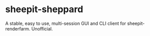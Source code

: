 # sheepit-sheppard
A stable, easy to use, multi-session GUI and CLI client for sheepit-renderfarm. Unofficial.
